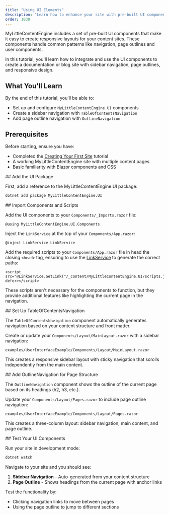 ```yaml
---
title: "Using UI Elements"
description: "Learn how to enhance your site with pre-built UI components from MyLittleContentEngine.UI"
order: 1030
---
```


MyLittleContentEngine includes a set of pre-built UI components that make it easy to create responsive layouts for your
content sites. These components handle common patterns like navigation, page outlines and user components.

In this tutorial, you'll learn how to integrate and use the UI components to create a documentation or blog site with
sidebar navigation, page outlines, and responsive design.

## What You'll Learn

By the end of this tutorial, you'll be able to:

- Set up and configure `MyLittleContentEngine.UI` components
- Create a sidebar navigation with `TableOfContentsNavigation`
- Add page outline navigation with `OutlineNavigation`

## Prerequisites

Before starting, ensure you have:

- Completed the [Creating Your First Site](creating-first-site) tutorial
- A working MyLittleContentEngine site with multiple content pages
- Basic familiarity with Blazor components and CSS

<Steps>
<Step stepNumber="1">
## Add the UI Package

First, add a reference to the MyLittleContentEngine.UI package:

```bash
dotnet add package MyLittleContentEngine.UI
```

</Step>

<Step stepNumber="2">
## Import Components and Scripts

Add the UI components to your `Components/_Imports.razor` file:

```razor
@using MyLittleContentEngine.UI.Components
```



Inject the `LinkService` at the top of your `Components/App.razor`:

```razor
@inject LinkService LinkService

```

Add the required scripts to your `Components/App.razor` file in head the closing `<head>` tag, ensuring to use the
[LinkService](../guides/linking-documents-and-media) to generate the correct paths:
```razor
<script src="@LinkService.GetLink("/_content/MyLittleContentEngine.UI/scripts.js")" defer></script>
```

These scripts aren't necessary for the components to function, but they provide additional features like highlighting
the current page in the navigation.
</Step>

<Step stepNumber="3">
## Set Up TableOfContentsNavigation

The `TableOfContentsNavigation` component automatically generates navigation based on your content structure and front
matter.

Create or update your `Components/Layout/MainLayout.razor` with a sidebar navigation:

```razor:path
examples/UserInterfaceExample/Components/Layout/MainLayout.razor
```

This creates a responsive sidebar layout with sticky navigation that scrolls independently from the main content.
</Step>

<Step stepNumber="4">
## Add OutlineNavigation for Page Structure

The `OutlineNavigation` component shows the outline of the current page based on its headings (h2, h3, etc.).

Update your `Components/Layout/Pages.razor` to include page outline navigation:

```razor:path
examples/UserInterfaceExample/Components/Layout/Pages.razor
```

This creates a three-column layout: sidebar navigation, main content, and page outline.
</Step>

<Step stepNumber="5">
## Test Your UI Components

Run your site in development mode:

```bash
dotnet watch
```

Navigate to your site and you should see:

1. **Sidebar Navigation** - Auto-generated from your content structure
2. **Page Outline** - Shows headings from the current page with anchor links

Test the functionality by:

- Clicking navigation links to move between pages
- Using the page outline to jump to different sections
  </Step>

</Steps>

